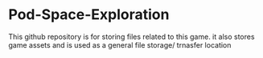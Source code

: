 # Pod-Space-Exploration
This github repository is for storing files related to this game. it also stores game assets and is used as a general file storage/ trnasfer location

